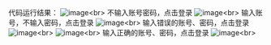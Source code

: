 代码运行结果：
![image](https://github.com/YKishere/User-login-function-simulation/blob/master/1.png)\<br>
不输入账号密码，点击登录
![image](https://github.com/YKishere/User-login-function-simulation/blob/master/2.png)\<br>
输入账号，不输入密码，点击登录
![image](https://github.com/YKishere/User-login-function-simulation/blob/master/3.png)\<br>
输入错误的账号、密码，点击登录
![image](https://github.com/YKishere/User-login-function-simulation/blob/master/4.1.png)\<br>
![image](https://github.com/YKishere/User-login-function-simulation/blob/master/4.2.png)\<br>
输入正确的账号、密码，点击登录
![image](https://github.com/YKishere/User-login-function-simulation/blob/master/5.png)\<br>
